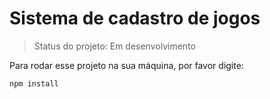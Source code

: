 # Sistema de cadastro de jogos 

> Status do projeto: Em desenvolvimento

Para rodar esse projeto na sua máquina, por favor digite:

```
npm install
```
